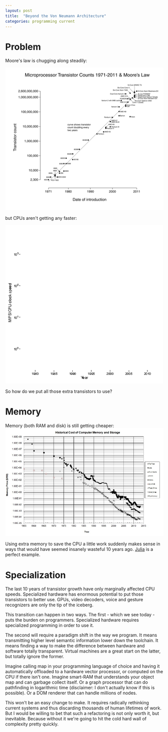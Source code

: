 ```yaml
---
layout: post
title:  "Beyond the Von Neumann Architecture"
categories: programming current
---
```


# Problem

Moore's law is chugging along steadily:

[![Transistor count over time](/img/moores-law-2011.svg)](https://en.wikipedia.org/wiki/Moores_law)

but CPUs aren't getting any faster:

[![CPU clock speeds over time](/img/cpu-clock-speeds-2011.png)](http://csgillespie.wordpress.com/2011/01/25/cpu-and-gpu-trends-over-time/)

So how do we put all those extra transistors to use?

# Memory

Memory (both RAM and disk) is still getting cheaper:
[![Memory price over time](/img/mem-price-2013.jpg)](http://www.jcmit.com/mem2013.htm)

Using extra memory to save the CPU a little work suddenly makes sense in ways that would have seemed insanely wasteful 10 years ago. [Julia](http://julialang.org/) is a perfect example.

# Specialization

The last 10 years of transistor growth have only marginally affected CPU speeds. Specialized hardware has enormous potential to put those transistors to better use. GPUs, video decoders, voice and gesture recognizers are only the tip of the iceberg.

This transition can happen in two ways. The first - which we see today - puts the burden on programmers. Specialized hardware requires specialized programming in order to use it.

The second will require a paradigm shift in the way we program. It means transmitting higher level semantic information lower down the toolchain. It means finding a way to make the difference between hardware and software totally transparent. Virtual machines are a great start on the latter, but totally ignore the former.

Imagine calling map in your programming language of choice and having it automatically offloaded to a hardware vector processor, or computed on the CPU if there isn't one. Imagine smart-RAM that understands your object map and can garbage collect itself. Or a graph processor that can do pathfinding in logarithmic time (disclaimer: I don't actually know if this is possible). Or a DOM renderer that can handle millions of nodes.

This won't be an easy change to make. It requires radically rethinking current systems and thus discarding thousands of human lifetimes of work. But I would be willing to bet that such a refactoring is not only worth it, but inevitable. Because without it we're going to hit the cold hard wall of complexity pretty quickly.